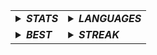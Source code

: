 <table align="center">
  <tr>
    <td>
      <details>
        <summary><b><i>STATS</i></b></summary>
        <a href="https://github.com/maestroTW">
          <img src="https://github-readme-stats.vercel.app/api?username=maestroTW&rank_icon=github&theme=bear">
        </a>
      </details>
    </td>
    <td>
      <details>
        <summary><b><i>LANGUAGES</i></b></summary>
        <a href="https://github.com/maestroTW?tab=repositories">
          <img src="https://github-readme-stats.vercel.app/api/top-langs/?username=maestroTW&theme=bear">
        </a>
      </details>
    </td>
  </tr>
  
  <tr>
    <td>
      <details>
        <summary><b><i>BEST</i></b></summary>
        <a href="https://github.com/maestroTW/physics-matterJS">
          <img src="https://stats-cards.toil.cc/v1/pin/github?username=maestroTW&repo=physics-matterJS&theme=dark&show_owner=false">
        </a>
      </details>
    </td>
    <td>
      <details>
        <summary><b><i>STREAK</i></b></summary>
        <a href="https://github.com/maestroTW?tab=repositories">
          <img src="https://streak-stats.demolab.com/?user=maestrotw&theme=dark&hide_border=true">
        </a>
      </details>
    </td>
  </tr>
</table>
